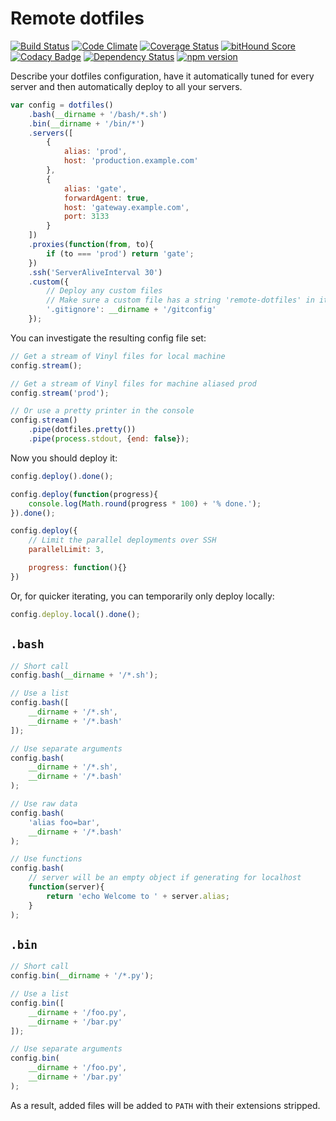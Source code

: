 # Remote dotfiles

[![Build Status](https://travis-ci.org/denis-sokolov/remote-dotfiles.svg?branch=master)](https://travis-ci.org/denis-sokolov/remote-dotfiles)
[![Code Climate](http://img.shields.io/codeclimate/github/denis-sokolov/remote-dotfiles.svg)](https://codeclimate.com/github/denis-sokolov/remote-dotfiles)
[![Coverage Status](https://img.shields.io/coveralls/denis-sokolov/remote-dotfiles.svg)](https://coveralls.io/r/denis-sokolov/remote-dotfiles?branch=master)
[![bitHound Score](https://app.bithound.io/denis-sokolov/remote-dotfiles/badges/score.svg)](http://app.bithound.io/denis-sokolov/remote-dotfiles)
[![Codacy Badge](https://www.codacy.com/project/badge/02b617976a44477e84743a676b83113d)](https://www.codacy.com/app/denis_2849/remote-dotfiles)
[![Dependency Status](https://gemnasium.com/denis-sokolov/remote-dotfiles.svg)](https://gemnasium.com/denis-sokolov/remote-dotfiles)
[![npm version](https://img.shields.io/npm/v/remote-dotfiles.svg)](https://www.npmjs.com/package/remote-dotfiles)

Describe your dotfiles configuration, have it automatically tuned for every server and then automatically deploy to all your servers.

```javascript
var config = dotfiles()
    .bash(__dirname + '/bash/*.sh')
    .bin(__dirname + '/bin/*')
    .servers([
        {
            alias: 'prod',
            host: 'production.example.com'
        },
        {
            alias: 'gate',
            forwardAgent: true,
            host: 'gateway.example.com',
            port: 3133
        }
    ])
    .proxies(function(from, to){
        if (to === 'prod') return 'gate';
    })
    .ssh('ServerAliveInterval 30')
    .custom({
        // Deploy any custom files
        // Make sure a custom file has a string 'remote-dotfiles' in it to enable overwriting
        '.gitignore': __dirname + '/gitconfig'
    });
```

You can investigate the resulting config file set:
```javascript
// Get a stream of Vinyl files for local machine
config.stream();

// Get a stream of Vinyl files for machine aliased prod
config.stream('prod');

// Or use a pretty printer in the console
config.stream()
    .pipe(dotfiles.pretty())
    .pipe(process.stdout, {end: false});
```

Now you should deploy it:
```javascript
config.deploy().done();

config.deploy(function(progress){
    console.log(Math.round(progress * 100) + '% done.');
}).done();

config.deploy({
    // Limit the parallel deployments over SSH
    parallelLimit: 3,

    progress: function(){}
})
```

Or, for quicker iterating, you can temporarily only deploy locally:
```javascript
config.deploy.local().done();
```

## `.bash`

```javascript
// Short call
config.bash(__dirname + '/*.sh');

// Use a list
config.bash([
    __dirname + '/*.sh',
    __dirname + '/*.bash'
]);

// Use separate arguments
config.bash(
    __dirname + '/*.sh',
    __dirname + '/*.bash'
);

// Use raw data
config.bash(
    'alias foo=bar',
    __dirname + '/*.bash'
);

// Use functions
config.bash(
    // server will be an empty object if generating for localhost
    function(server){
        return 'echo Welcome to ' + server.alias;
    }
);
```

## `.bin`

```javascript
// Short call
config.bin(__dirname + '/*.py');

// Use a list
config.bin([
    __dirname + '/foo.py',
    __dirname + '/bar.py'
]);

// Use separate arguments
config.bin(
    __dirname + '/foo.py',
    __dirname + '/bar.py'
);
```

As a result, added files will be added to `PATH` with their extensions stripped.

